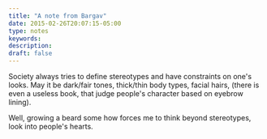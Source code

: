 ```yaml
---
title: "A note from Bargav"
date: 2015-02-26T20:07:15-05:00
type: notes
keywords:
description:
draft: false
---
```

[comment]: # (A note is any quick thought, quote, one-liners or a simple tweet. )

Society always tries to define stereotypes and have constraints on one's looks. May it be dark/fair tones, thick/thin body types, facial hairs, (there is even a useless book, that judge people's character based on eyebrow lining).

Well, growing a beard some how forces me to think beyond stereotypes, look into people's hearts.
